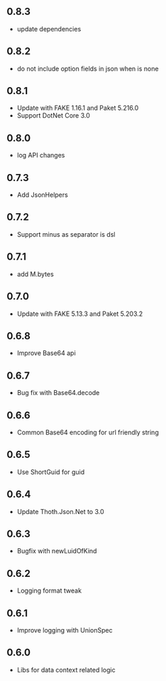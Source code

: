 ## 0.8.3
* update dependencies

## 0.8.2
* do not include option fields in json when is none

## 0.8.1
* Update with FAKE 1.16.1 and Paket 5.216.0
* Support DotNet Core 3.0

## 0.8.0
* log API changes

## 0.7.3
* Add JsonHelpers

## 0.7.2
* Support minus as separator is dsl

## 0.7.1
* add M.bytes

## 0.7.0
* Update with FAKE 5.13.3 and Paket 5.203.2

## 0.6.8
* Improve Base64 api

## 0.6.7
* Bug fix with Base64.decode

## 0.6.6
* Common Base64 encoding for url friendly string

## 0.6.5
* Use ShortGuid for guid

## 0.6.4
* Update Thoth.Json.Net to 3.0

## 0.6.3
* Bugfix with newLuidOfKind

## 0.6.2
* Logging format tweak

## 0.6.1
* Improve logging with UnionSpec

## 0.6.0
* Libs for data context related logic